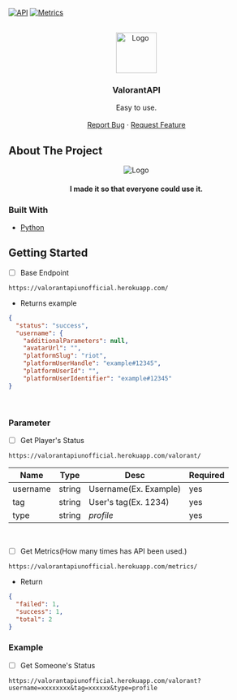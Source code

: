 <div id="top"></div>

<!-- TOP -->

[![API](https://img.shields.io/website?down_color=red&down_message=Not%20Working&label=API&style=for-the-badge&up_message=Working&url=https%3A%2F%2Fvalorantapiunofficial.herokuapp.com%2F)](https://valorantapiunofficial.herokuapp.com/)
[![Metrics](https://img.shields.io/website?down_color=red&down_message=Not%20Working&label=Metrics&style=for-the-badge&up_message=Working&url=https%3A%2F%2Fvalorantapiunofficial.herokuapp.com%2Fmetrics)](https://valorantapiunofficial.herokuapp.com/metrics)

<!-- PROJECT LOGO -->
<br />
<div align="center">
  <a href="https://github.com/Leaf48/ValorantAPI">
    <img src="https://user-images.githubusercontent.com/58620209/175783389-2497ed06-957d-4cdd-9fe1-d43f534cdc19.png" alt="Logo" width="80" height="80">

  </a>

  <h3 align="center">ValorantAPI</h3>

  <p align="center">
    Easy to use.
    <br />
    <br />
    <a href="https://github.com/Leaf48/ValorantAPI/issues">Report Bug</a>
    ·
    <a href="https://github.com/Leaf48/ValorantAPI/issues">Request Feature</a>
  </p>
</div>


<!-- ABOUT THE PROJECT -->
## About The Project

<div align="center">
  <img src="https://media1.tenor.com/images/0a87fbcdd08e1280c12e26ac2c3bb443/tenor.gif" alt="Logo">
  <h4>I made it so that everyone could use it.</h4>
</div>


### Built With

* [Python](https://www.python.org/)

<!-- GETTING STARTED -->
## Getting Started
- [ ] Base Endpoint
```url
https://valorantapiunofficial.herokuapp.com/
```
* Returns example
```json
{
  "status": "success", 
  "username": {
    "additionalParameters": null, 
    "avatarUrl": "", 
    "platformSlug": "riot", 
    "platformUserHandle": "example#12345", 
    "platformUserId": "", 
    "platformUserIdentifier": "example#12345"
}
```
</br>

### Parameter
- [ ] Get Player's Status </br>
```url
https://valorantapiunofficial.herokuapp.com/valorant/
```

| Name | Type | Desc | Required |
| ------------- | ------------- | ------------- | ------------- |
| username  | string  | Username(Ex. Example)  | yes  |
| tag  | string  | User's tag(Ex. 1234)  | yes |
| type  | string  | *profile* | yes  |

</br>

- [ ] Get Metrics(How many times has API been used.)
```url
https://valorantapiunofficial.herokuapp.com/metrics/
```
* Return
```json
{
  "failed": 1, 
  "success": 1, 
  "total": 2
}
```
### Example
- [ ] Get Someone's Status </br>
```url
https://valorantapiunofficial.herokuapp.com/valorant?username=xxxxxxxx&tag=xxxxxx&type=profile
```
